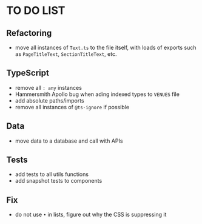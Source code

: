 # TO DO LIST

## Refactoring

- move all instances of `Text.ts` to the file itself, with loads of exports such as `PageTitleText`, `SectionTitleText`, etc.

## TypeScript

- remove all `: any` instances
- Hammersmith Apollo bug when ading indexed types to `VENUES` file
- add absolute paths/imports
- remove all instances of `@ts-ignore` if possible

## Data

- move data to a database and call with APIs

## Tests

- add tests to all utils functions
- add snapshot tests to components

## Fix

- do not use `•` in lists, figure out why the CSS is suppressing it
